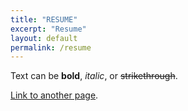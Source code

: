 ```yaml
---
title: "RESUME"
excerpt: "Resume"
layout: default
permalink: /resume
--- 
```


Text can be **bold**, _italic_, or ~~strikethrough~~.

[Link to another page](./another-page.html).
